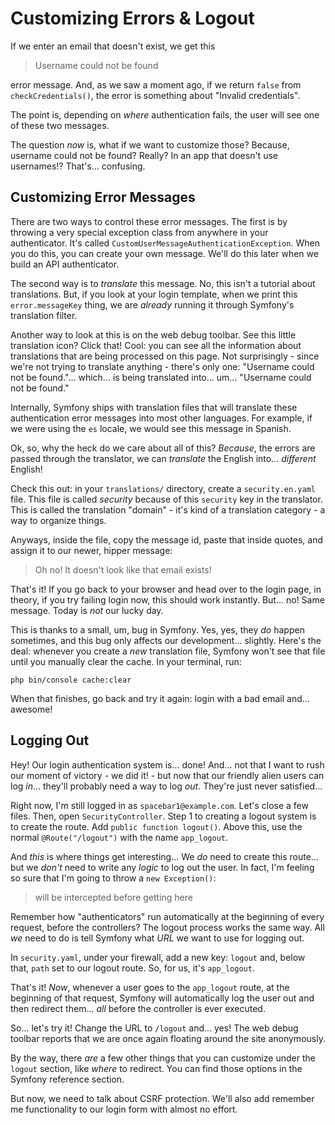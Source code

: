 # Customizing Errors & Logout

If we enter an email that doesn't exist, we get this

> Username could not be found

error message. And, as we saw a moment ago, if we return `false` from
`checkCredentials()`, the error is something about "Invalid credentials".

The point is, depending on *where* authentication fails, the user will see one of
these two messages.

The question *now* is, what if we want to customize those? Because, username could
not be found? Really? In an app that doesn't use usernames!? That's... confusing.

## Customizing Error Messages

There are two ways to control these error messages. The first is by throwing
a very special exception class from anywhere in your authenticator. It's called
`CustomUserMessageAuthenticationException`. When you do this, you can create your
own message. We'll do this later when we build an API authenticator.

The second way is to *translate* this message. No, this isn't a tutorial about
translations. But, if you look at your login template, when we print this
`error.messageKey` thing, we are *already* running it through Symfony's translation
filter.

Another way to look at this is on the web debug toolbar. See this little translation
icon? Click that! Cool: you can see all the information about translations that
are being processed on this page. Not surprisingly - since we're not trying to translate
anything - there's only one: "Username could not be found."... which... is being
translated into... um... "Username could not be found."

Internally, Symfony ships with translation files that will translate these authentication
error messages into most other languages. For example, if we were using the `es`
locale, we would see this message in Spanish.

Ok, so, why the heck do we care about all of this? *Because*, the errors are passed
through the translator, we can *translate* the English into... *different* English!

Check this out: in your `translations/` directory, create a `security.en.yaml` file.
This file is called *security* because of this `security` key in the translator.
This is called the translation "domain" - it's kind of a translation category - a
way to organize things.

Anyways, inside the file, copy the message id, paste that inside quotes, and assign
it to our newer, hipper message:

> Oh no! It doesn't look like that email exists!

That's it! If you go back to your browser and head over to the login page, in theory,
if you try failing login now, this should work instantly. But... no! Same message.
Today is *not* our lucky day.

This is thanks to a small, um, bug in Symfony. Yes, yes, they *do* happen sometimes,
and this bug only affects our development... slightly. Here's the deal: whenever
you create a *new* translation file, Symfony won't see that file until you manually
clear the cache. In your terminal, run:

```terminal
php bin/console cache:clear
```

When that finishes, go back and try it again: login with a bad email and... awesome!

## Logging Out

Hey! Our login authentication system is... done! And... not that I want to rush
our moment of victory - we did it! - but now that our friendly alien users can log
*in*... they'll probably need a way to log *out*. They're just never satisfied...

Right now, I'm still logged in as `spacebar1@example.com`. Let's close a few files.
Then, open `SecurityController`. Step 1 to creating a logout system is to create
the route. Add `public function logout()`. Above this, use the normal `@Route("/logout")`
with the name `app_logout`.

And *this* is where things get interesting... We *do* need to create this route...
but we *don't* need to write any *logic* to log out the user. In fact, I'm feeling
so sure that I'm going to throw a `new Exception()`:

> will be intercepted before getting here

Remember how "authenticators" run automatically at the beginning of every request,
before the controllers? The logout process works the same way. All *we* need to do
is tell Symfony what *URL* we want to use for logging out.

In `security.yaml`, under your firewall, add a new key: `logout` and, below that,
`path` set to our logout route. So, for us, it's `app_logout`.

That's it! *Now*, whenever a user goes to the `app_logout` route, at the beginning
of that request, Symfony will automatically log the user out and then redirect them...
*all* before the controller is ever executed.

So... let's try it! Change the URL to `/logout` and... yes! The web debug toolbar
reports that we are once again floating around the site anonymously.

By the way, there *are* a few other things that you can customize under the `logout`
section, like *where* to redirect. You can find those options in the Symfony reference
section.

But now, we need to talk about CSRF protection. We'll also add remember me functionality
to our login form with almost no effort.
